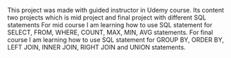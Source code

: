 This project was made with guided instructor in Udemy course.
Its content two projects which is mid project and final project with different SQL statements
For mid course I am learning how to use SQL statement for SELECT, FROM, WHERE, COUNT, MAX, MIN, AVG statements.
For final course I am learning how to use SQL statement for GROUP BY, ORDER BY, LEFT JOIN, INNER JOIN, RIGHT JOIN and UNION statements.
